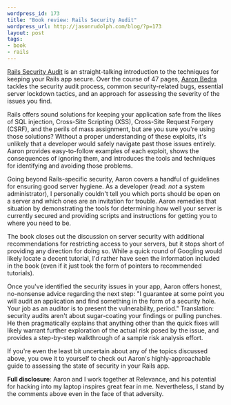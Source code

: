 ```yaml
---
wordpress_id: 173
title: "Book review: Rails Security Audit"
wordpress_url: http://jasonrudolph.com/blog/?p=173
layout: post
tags:
- book
- rails
---
```

[Rails Security Audit](http://peepcode.com/products/rails-security-audit-pdf) is an straight-talking introduction to the techniques for keeping your Rails app secure.  Over the course of 47 pages, [Aaron Bedra](http://aaronbedra.com) tackles the security audit process, common security-related bugs, essential server lockdown tactics, and an approach for assessing the severity of the issues you find.

Rails offers sound solutions for keeping your application safe from the likes of SQL injection, Cross-Site Scripting (XSS), Cross-Site Request Forgery (CSRF), and the perils of mass assignment, but are you sure you're using those solutions?  Without a proper understanding of these exploits, it's unlikely that a developer would safely navigate past those issues entirely.  Aaron provides easy-to-follow examples of each exploit, shows the consequences of ignoring them, and introduces the tools and techniques for identifying and avoiding those problems.

Going beyond Rails-specific security, Aaron covers a handful of guidelines for ensuring good server hygiene.  As a developer (read: *not* a system administrator), I personally couldn't tell you which ports should be open on a server and which ones are an invitation for trouble.  Aaron remedies that situation by demonstrating the tools for determining how well your server is currently secured and providing scripts and instructions for getting you to where you need to be.

The book closes out the discussion on server security with additional recommendations for restricting access to your servers, but it stops short of providing any direction for doing so.  While a quick round of Googling would likely locate a decent tutorial, I'd rather have seen the information included in the book (even if it just took the form of pointers to recommended tutorials).

Once you've identified the security issues in your app, Aaron offers honest, no-nonsense advice regarding the next step:  "I guarantee at some point you will audit an application and find something in the form of a security hole.  Your job as an auditor is to present the vulnerability, period."  Translation: security audits aren't about sugar-coating your findings or pulling punches.  He then pragmatically explains that anything other than the quick fixes will likely warrant further exploration of the actual risk posed by the issue, and provides a step-by-step walkthrough of a sample risk analysis effort.

If you're even the least bit uncertain about any of the topics discussed above, you owe it to yourself to check out Aaron's highly-approachable guide to assessing the state of security in your Rails app.

**Full disclosure**: Aaron and I work together at Relevance, and his potential for hacking into my laptop inspires great fear in me.  Nevertheless, I stand by the comments above even in the face of that adversity.
